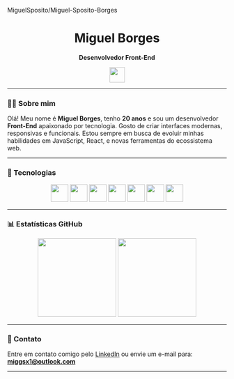 MiguelSposito/Miguel-Sposito-Borges


<h1 align="center">Miguel Borges</h1>

<p align="center">
  <strong>Desenvolvedor Front-End</strong>
</p>

<div align="center">
  <a href="https://www.linkedin.com/in/miguel-borges-952254301/" target="_blank">
    <img src="https://img.shields.io/static/v1?message=LinkedIn&logo=linkedin&label=&color=0077B5&logoColor=white&labelColor=&style=for-the-badge" height="35" />
  </a>
</div>

---

### 👨‍💻 Sobre mim

Olá! Meu nome é **Miguel Borges**, tenho **20 anos** e sou um desenvolvedor **Front-End** apaixonado por tecnologia. Gosto de criar interfaces modernas, responsivas e funcionais. Estou sempre em busca de evoluir minhas habilidades em JavaScript, React, e novas ferramentas do ecossistema web.

---

### 🚀 Tecnologias

<div align="center">
  <img src="https://cdn.jsdelivr.net/gh/devicons/devicon/icons/javascript/javascript-original.svg" height="40" />
  <img src="https://cdn.jsdelivr.net/gh/devicons/devicon/icons/typescript/typescript-original.svg" height="40" />
  <img src="https://cdn.jsdelivr.net/gh/devicons/devicon/icons/react/react-original.svg" height="40" />
  <img src="https://cdn.jsdelivr.net/gh/devicons/devicon/icons/html5/html5-original.svg" height="40" />
  <img src="https://cdn.jsdelivr.net/gh/devicons/devicon/icons/css3/css3-original.svg" height="40" />
  <img src="https://cdn.jsdelivr.net/gh/devicons/devicon/icons/python/python-original.svg" height="40" />
  <img src="https://cdn.jsdelivr.net/gh/devicons/devicon/icons/csharp/csharp-original.svg" height="40" />
</div>

---

### 📊 Estatísticas GitHub

<div align="center">
  <img src="https://github-readme-stats.vercel.app/api?username=MiguelSposito&show_icons=true&theme=dracula&locale=pt-br&hide_border=false&count_private=true" height="180"/>
  <img src="https://github-readme-stats.vercel.app/api/top-langs/?username=MiguelSposito&layout=compact&langs_count=7&theme=dracula&hide_border=false" height="180"/>
</div>

---

### 💬 Contato

Entre em contato comigo pelo [LinkedIn](https://www.linkedin.com/in/miguel-borges-952254301/) ou envie um e-mail para: **miggsx1@outlook.com**

---

